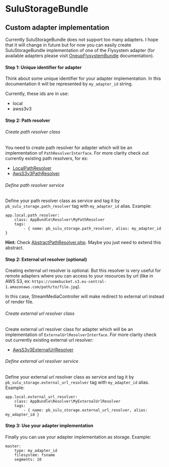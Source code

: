 # SuluStorageBundle

## Custom adapter implementation

Currently SuluStorageBundle does not support too many adapters. I hope that it will change in future but for now
you can easily create SuluStorageBundle implementation of one of the Flysystem adapter (for available adapters 
please visit [OneupFlysystemBundle](https://github.com/1up-lab/OneupFlysystemBundle/blob/master/Resources/doc/index.md) documentation).

#### Step 1: Unique identifier for adapter

Think about some unique identifier for your adapter implementation. In this documentation it will be represented by
`my_adapter_id` string. 

Currently, these ids are in use:
- local
- awss3v3

#### Step 2: Path resolver

###### Create path resolver class

You need to create path resolver for adapter which will be an implementation of `PathResolverInterface`.
For more clarity check out currently existing path resolvers, for ex:
- [LocalPathResolver](../../Resolver/LocalPathResolver.php)
- [AwsS3v3PathResolver](../../Resolver/AwsS3v3PathResolver.php)

###### Define path resolver service

Define your path resolver class as service and tag it by `pb_sulu_storage.path_resolver` tag
with `my_adapter_id` alias. Example:

```
app.local.path_resolver:
    class: AppBundle\Resolver\MyPathResolver
    tags:
        - { name: pb_sulu_storage.path_resolver, alias: my_adapter_id }
```

**Hint:** Check [AbstractPathResolver.php](../../Resolver/AbstractPathResolver.php).
Maybe you just need to extend this abstract.

#### Step 2: External url resolver (optional)

Creating external url resolver is optional. But this resolver is very useful for remote adapters where you can access
to your resources by url (like in AWS S3, ex: `https://somebucket.s3.eu-central-1.amazonaws.com/path/to/file.jpg`).

In this case, StreamMediaController will make redirect to external url instead of render file.

###### Create external url resolver class

Create external url resolver class for adapter which will be an implementation of `ExternalUrlResolverInterface`.
For more clarity check out currently existing external url resolver:
- [AwsS3v3ExternalUrlResolver](../../Resolver/AwsS3v3ExternalUrlResolver.php)

###### Define external url resolver service

Define your external url resolver class as service and tag it by `pb_sulu_storage.external_url_resolver` tag 
with `my_adapter_id` alias. Example:

```
app.local.external_url_resolver:
    class: AppBundle\Resolver\MyExternalUrlResolver
    tags:
        - { name: pb_sulu_storage.external_url_resolver, alias: my_adapter_id }
```

#### Step 3: Use your adapter implementation

Finally you can use your adapter implementation as storage. Example:

```
master:
    type: my_adapter_id
    filesystem: fsname
    segments: 10
```
